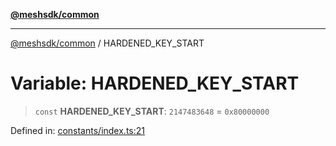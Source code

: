 [**@meshsdk/common**](../README.md)

***

[@meshsdk/common](../globals.md) / HARDENED\_KEY\_START

# Variable: HARDENED\_KEY\_START

> `const` **HARDENED\_KEY\_START**: `2147483648` = `0x80000000`

Defined in: [constants/index.ts:21](https://github.com/MeshJS/mesh/blob/1abde1553cbd7cf2cf4e40197fc0de9e4a7d0f49/packages/mesh-common/src/constants/index.ts#L21)
